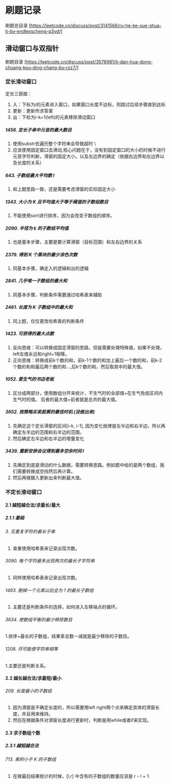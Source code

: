 # 刷题记录 
刷题总目录 [https://leetcode.cn/discuss/post/3141566/ru-he-ke-xue-shua-ti-by-endlesscheng-q3yd/]
## 滑动窗口与双指针
刷题目录 [https://leetcode.cn/discuss/post/3578981/ti-dan-hua-dong-chuang-kou-ding-chang-bu-rzz7/]
### 定长滑动窗口
定长三部曲：
1. 入：下标为i的元素进入窗口，如果窗口长度不达标，则跳过后续步骤直到达标
2. 更新：更新所求答案
3. 出：下标为i-k+1(left)的元素移除滑动窗口
##### 1456. 定长子串中元音的最大数目 
1. 使用substr去遍历整个字符串会导致超时 \
2. 应该使用固定窗口去滑动,核心问题在于，没有到固定窗口的大小的时候不进行元音字符判断，滑窗的固定大小，以及左边界的确定（依据右边界和左边界以及长度的关系）
##### 643. 子数组最大平均数 I
1. 和上题思路一致，还是需要考虑滑窗的实际固定大小
##### 1343. 大小为 K 且平均值大于等于阈值的子数组数目
1. 不能使用sort进行排序，因为会改变子数组的顺序。
##### 2090. 半径为 k 的子数组平均值 
1. 也是基本步骤，主要是要计算滑窗（目标范围）和左右边界的关系
##### 2379. 得到 K 个黑块的最少涂色次数 
1. 同基本步骤，确定入的逻辑和出的逻辑
##### 2841. 几乎唯一子数组的最大和 
1. 同基本步骤，判断条件需要通过哈希表来辅助
##### 2461. 长度为 K 子数组中的最大和
1. 同上题，仅仅更改哈希表的判断条件
##### 1423. 可获得的最大点数 
1. 反向思维：可以转换成固定滑窗的思路，但是需要处理特殊值，如果不处理，left左值永远和right+1相等。
2. 正向思维：转换成前k个数的和，前k-1个数的和加上最后一个数的和，前k-2个数的和和最后两个数的和...,后k个数的和，然后取其中的最大值。
##### 1052. 爱生气的书店老板
1. 区分成两部分，使用数组分开来统计，不生气时的全部值+在生气免疫区间内生气时的值。 后者的最大值+前者就是总共的最大值。
##### 3652. 按策略买卖股票的最佳时机 (没做出来)
1. 先确定这个定长滑窗的区间[i-k, i-1], 因为变化规律是左半边和右半边，所以再确定左半边的范围和右半边的范围。
2. 然后确定左半边和右半边的增量变化
##### 3439. 重新安排会议得到最多空余时间 I 
1. 先确定到底是滑动的什么数据，需要转换思路。例如题中给的是两个数组，我们需要转换成空挡然后再计算。
2. 然后再根据入更新出来判断最大值。
### 不定长滑动窗口
#### 2.1 越短越合法/求最长/最大
##### 2.1.1 基础
###### 3. 无重复字符的最长子串
1. 查重使用哈希表来记录出现次数。
###### 3090. 每个字符最多出现两次的最长子字符串
1. 同样使用哈希表来记录出现次数。
###### 1493. 删掉一个元素以后全为 1 的最长子数组
1. 主要还是判断条件的选择，如何进入左移端点的循环。
###### 3634. 使数组平衡的最少移除数目
1.排序+最长的子数组，结果拿总数一减就是最少移除的子数目。
###### 1208. 尽可能使字符串相等 
1.主要还是判断关系。





#### 2.2 越长越合法/求最短/最小
###### 209. 长度最小的子数组
1. 因为滑窗是不确定长度的，所以需要用left right两个点来确定具体的滑窗长度，并且用来维持。
2. 然后在根据条件对滑窗长度进行更新时，判断是用while或者if来实现。
#### 2.3 求子数组个数
##### 2.3.1 越短越合法
###### 713. 乘积小于 K 的子数组
1. 在做最后结果统计的时候，[l,r] 中含有的子数组的数量应该是 r - l + 1.





   
